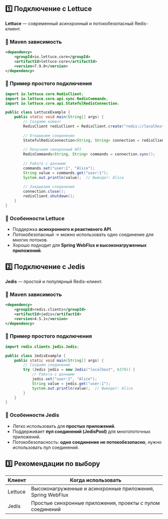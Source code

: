 ## 1️⃣ **Подключение с Lettuce**
**Lettuce** — современный асинхронный и потокобезопасный Redis-клиент.
### 🔹 Maven зависимость
```xml
<dependency>
    <groupId>io.lettuce.core</groupId>
    <artifactId>lettuce-core</artifactId>
    <version>7.9.0</version>
</dependency>
```
### 🔹 Пример простого подключения
```java
import io.lettuce.core.RedisClient;
import io.lettuce.core.api.sync.RedisCommands;
import io.lettuce.core.api.StatefulRedisConnection;

public class LettuceExample {
    public static void main(String[] args) {
        // Создаём клиент
        RedisClient redisClient = RedisClient.create("redis://localhost:6379/0");
        
        // Открываем соединение
        StatefulRedisConnection<String, String> connection = redisClient.connect();
        
        // Получаем синхронный API
        RedisCommands<String, String> commands = connection.sync();
        
        // Работа с данными
        commands.set("user:1", "Alice");
        String value = commands.get("user:1");
        System.out.println(value);  // Выведет: Alice
        
        // Закрываем соединение
        connection.close();
        redisClient.shutdown();
    }
}
```
### 🔹 Особенности Lettuce
- Поддержка **асинхронного и реактивного API**.
- Потокобезопасный → можно использовать одно соединение для многих потоков.
- Хорошо подходит для **Spring WebFlux и высоконагруженных приложений**.
## 2️⃣ **Подключение с Jedis**
**Jedis** — простой и популярный Redis-клиент.
### 🔹 Maven зависимость
```xml
<dependency>
    <groupId>redis.clients</groupId>
    <artifactId>jedis</artifactId>
    <version>4.5.1</version>
</dependency>
```
### 🔹 Пример простого подключения
```java
import redis.clients.jedis.Jedis;

public class JedisExample {
    public static void main(String[] args) {
        // Создаём соединение
        try (Jedis jedis = new Jedis("localhost", 6379)) {
            // Работа с данными
            jedis.set("user:1", "Alice");
            String value = jedis.get("user:1");
            System.out.println(value);  // Выведет: Alice
        }
    }
}
```
### 🔹 Особенности Jedis
- Легко использовать для **простых приложений**.
- Поддерживает **пул соединений (JedisPool)** для многопоточных приложений.
- Потокобезопасность: **одно соединение не потокобезопасно**, нужно использовать пул соединений.
## 3️⃣ **Рекомендации по выбору**

|Клиент|Когда использовать|
|---|---|
|Lettuce|Высоконагруженные и асинхронные приложения, Spring WebFlux|
|Jedis|Простые синхронные приложения, проекты с пулом соединений|
